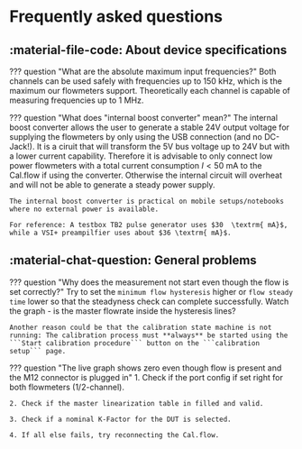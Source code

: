 # Frequently asked questions

## :material-file-code: About device specifications
??? question "What are the absolute maximum input frequencies?"
    Both channels can be used safely with frequencies up to 150 kHz, which is the maximum our flowmeters support. Theoretically each channel is capable of measuring frequencies up to 1 MHz.

??? question "What does "internal boost converter" mean?"
    The internal boost converter allows the user to generate a stable 24V output voltage for supplying the flowmeters by only using the USB connection (and no DC-Jack!). It is a ciruit that will transform the 5V bus voltage up to 24V but with a lower current capability. Therefore it is advisable to only connect low power flowmeters with a total current consumption $I<50 \textrm{ mA}$ to the Cal.flow if using the converter. Otherwise the internal circuit will overheat and will not be able to generate a steady power supply.

    The internal boost converter is practical on mobile setups/notebooks where no external power is available.

    For reference: A testbox TB2 pulse generator uses $30  \textrm{ mA}$, while a VSI+ preampilfier uses about $36 \textrm{ mA}$.

## :material-chat-question: General problems
??? question "Why does the measurement not start even though the flow is set correctly?"
    Try to set the ```minimum flow hysteresis``` higher or ```flow steady time``` lower so that the steadyness check can complete successfully. Watch the graph - is the master flowrate inside the hysteresis lines?

    Another reason could be that the calibration state machine is not running: The calibration process must **always** be started using the ```Start calibration procedure``` button on the ```calibration setup``` page.

??? question "The live graph shows zero even though flow is present and the M12 connector is plugged in"
    1. Check if the port config if set right for both flowmeters (1/2-channel).

    2. Check if the master linearization table in filled and valid.

    3. Check if a nominal K-Factor for the DUT is selected.

    4. If all else fails, try reconnecting the Cal.flow.